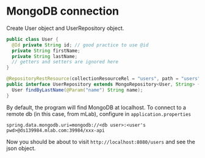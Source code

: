 # MongoDB connection

Create User object and UserRepository object. 

```java
public class User {
  @Id private String id; // good practice to use @id
  private String firstName;
  private String lastName;
  // getters and setters are ignored here
}
```

```java
@RepositoryRestResource(collectionResourceRel = "users", path = "users") // routing path
public interface UserRepository extends MongoRepository<User, String> {
  User findByLastName(@Param("name") String name);
}
```

By default, the program will find MongoDB at localhost. To connect to a remote db (in this case, from mLab), configure in `application.properties`
```
spring.data.mongodb.uri=mongodb://<db user>:<user's pwd>@ds139984.mlab.com:39984/xxx-api
```

Now you should be about to visit `http://localhost:8080/users` and see the json object.   

